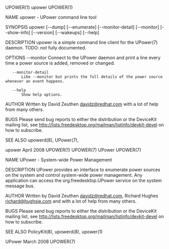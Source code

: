 UPOWER(1)                                                                                           upower                                                                                          UPOWER(1)

NAME
       upower - UPower command line tool

SYNOPSIS
       upower [--dump] [--enumerate] [--monitor-detail] [--monitor] [--show-info] [--version] [--wakeups] [--help]

DESCRIPTION
       upower is a simple command line client for the UPower(7) daemon. TODO: not fully documented.

OPTIONS
       --monitor
           Connect to the UPower daemon and print a line every time a power source is added, removed or changed.

       --monitor-detail
           Like --monitor but prints the full details of the power source whenever an event happens.

       --help
           Show help options.

AUTHOR
       Written by David Zeuthen <davidz@redhat.com> with a lot of help from many others.

BUGS
       Please send bug reports to either the distribution or the DeviceKit mailing list, see http://lists.freedesktop.org/mailman/listinfo/devkit-devel on how to subscribe.

SEE ALSO
       upowerd(8), UPower(7),

upower                                                                                            April 2008                                                                                        UPOWER(1)
UPOWER(7)                                                                                           UPower                                                                                          UPOWER(7)

NAME
       UPower - System-wide Power Management

DESCRIPTION
       UPower provides an interface to enumerate power sources on the system and control system-wide power management. Any application can access the org.freedesktop.UPower service on the system message
       bus.

AUTHOR
       Written by David Zeuthen <davidz@redhat.com>, Richard Hughes <richard@hughsie.com> and with a lot of help from many others.

BUGS
       Please send bug reports to either the distribution or the DeviceKit mailing list, see http://lists.freedesktop.org/mailman/listinfo/devkit-devel on how to subscribe.

SEE ALSO
       PolicyKit(8), upowerd(8), upower(1)

UPower                                                                                            March 2008                                                                                        UPOWER(7)
